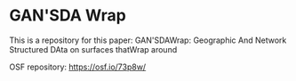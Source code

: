 # GAN'SDA Wrap

This is a repository for this paper: GAN'SDAWrap: Geographic And Network Structured DAta on surfaces thatWrap around

OSF repository: https://osf.io/73p8w/
